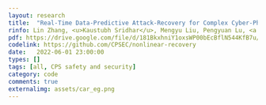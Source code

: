 ```yaml
---
layout: research
title:  "Real-Time Data-Predictive Attack-Recovery for Complex Cyber-Physical Systems."
rinfo: Lin Zhang, <u>Kaustubh Sridhar</u>, Mengyu Liu, Pengyuan Lu, <a href="https://shinchern.github.io/">Xin Chen</a>, <a href="https://sites.google.com/site/fanxink/">Fanxin Kong</a>, <a href="https://www.cis.upenn.edu/~sokolsky/">Oleg Sokolsky</a>, <a href="https://www.cis.upenn.edu/~lee/home/index.shtml">Insup Lee</a>. <ul><li>IEEE Real-Time and Embedded Technology and Applications Symposium (RTAS) 2023.</li></ul>
pdf: https://drive.google.com/file/d/181BkxhniY1oxsWP00bEcBflN544KfB7u/view?usp=sharing
codelink: https://github.com/CPSEC/nonlinear-recovery
date:   2022-06-01 23:00:00
types: []
tags: [all, CPS safety and security]
category: code
comments: true
externalimg: assets/car_eg.png
---
```

